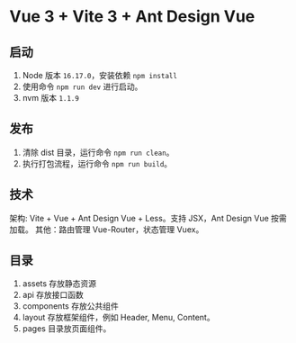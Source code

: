 # Vue 3 + Vite 3 + Ant Design Vue

## 启动
1. Node 版本 `16.17.0`，安装依赖 `npm install`
2. 使用命令 `npm run dev` 进行启动。
3. nvm 版本 `1.1.9`

## 发布
1. 清除 dist 目录，运行命令 `npm run clean`。
2. 执行打包流程，运行命令 `npm run build`。

## 技术
架构: Vite + Vue + Ant Design Vue + Less。支持 JSX，Ant Design Vue 按需加载。
其他：路由管理 Vue-Router，状态管理 Vuex。

## 目录
1. assets 存放静态资源
2. api 存放接口函数
3. components 存放公共组件
4. layout 存放框架组件，例如 Header, Menu, Content。
5. pages 目录放页面组件。